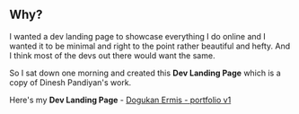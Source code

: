 ## Why?

I wanted a dev landing page to showcase everything I do online and I wanted it to be minimal and right to the point rather beautiful and hefty. And I think most of the devs out there would want the same.

So I sat down one morning and created this **Dev Landing Page** which is a copy of Dinesh Pandiyan's work.

Here's my **Dev Landing Page** - [Dogukan Ermis - portfolio v1](https://www.ermis.lu/)
